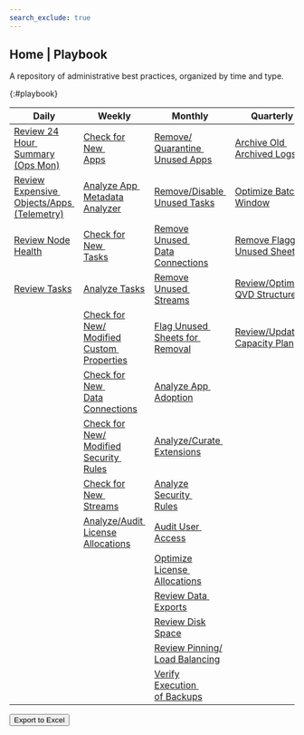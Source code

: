 ```yaml
---
search_exclude: true
---
```


## Home \| Playbook

A repository of administrative best practices, organized by time and type.

{:#playbook}

| Daily                                                                                             | Weekly                                                                                                             | Monthly                                                                                                              | Quarterly                                                                                               | Yearly                                                                                                      |
|---------------------------------------------------------------------------------------------------|--------------------------------------------------------------------------------------------------------------------|----------------------------------------------------------------------------------------------------------------------|---------------------------------------------------------------------------------------------------------|-------------------------------------------------------------------------------------------------------------|
| [Review 24 Hour&nbsp;<br>Summary (Ops Mon)](docs/system_spot_check/24_hour_summary.md)            | [Check for New&nbsp;<br>Apps](docs/asset_management/apps/check_new_apps.md)                                        | [Remove/<br>Quarantine&nbsp;<br>Unused Apps](docs/asset_management/apps/remove_quarantine_unused_apps.md)            | [Archive Old&nbsp;<br>Archived Logs](docs/backup_and_archiving/archive_old_archived_logs.md)            | [Plan Disaster&nbsp;<br>Recovery](docs/system_planning/plan_disaster_recovery.md)                           |
| [Review Expensive&nbsp;<br>Objects/Apps&nbsp;<br>(Telemetry)](docs/system_spot_check/telemetry.md)| [Analyze App&nbsp;<br>Metadata Analyzer](docs/asset_management/apps/analyze_app_metadata_analyzer.md)              | [Remove/Disable&nbsp;<br>Unused Tasks](docs/asset_management/tasks/remove_disable_unused_tasks.md)                   | [Optimize Batch&nbsp;<br>Window](docs/system_planning/optimize_batch_window.md)                         | [Plan/Review&nbsp;<br>Upgrade Strategy](docs/system_planning/plan_review_upgrade_strategy.md)               |
| [Review Node Health](docs/system_spot_check/nodes.md)                                             | [Check for New&nbsp;<br>Tasks](docs/asset_management/tasks/new_tasks.md)                                           | [Remove Unused&nbsp;<br>Data Connections](docs/asset_management/data_connections/remove_unused_data_connections.md)  | [Remove Flagged&nbsp;<br>Unused Sheets](docs/asset_management/apps/remove_unused_private_sheets.md)     | [Practice Recovery&nbsp;<br>Processes](docs/system_planning/practice_recovery_processes.md)                 |
| [Review Tasks](docs/system_spot_check/tasks.md)                                                   | [Analyze Tasks](docs/asset_management/tasks/analyze_tasks.md)                                                      | [Remove Unused&nbsp;<br>Streams](docs/asset_management/streams/remove_unused_streams.md)                             | [Review/Optimize&nbsp;<br>QVD Structures](docs/asset_management/qvds/review_optimize_qvd_structures.md) | [Review&nbsp;<br>Architecture/Scale&nbsp;<br>Plan](docs/system_planning/review_architecture_scale_plan.md)  |
|                                                                                                   | [Check for New/<br>Modified Custom&nbsp;<br>Properties](docs/asset_management/custom_properties.md)                | [Flag Unused&nbsp;<br>Sheets for&nbsp;<br>Removal](docs/asset_management/apps/notification_unused_sheets.md)         | [Review/Update&nbsp;<br>Capacity Plan](docs/system_planning/review_update_capacity_plan.md)             |                                                                                                             |
|                                                                                                   | [Check for New&nbsp;<br>Data Connections](docs/asset_management/data_connections/check_new_data_connections.md)    | [Analyze App&nbsp;<br>Adoption](docs/asset_management/apps/analyze_app_adoption.md)                                  |                                                                                                         |                                                                                                             |
|                                                                                                   | [Check for New/<br>Modified Security&nbsp;<br>Rules](docs/asset_management/security_rules/check_security_rules.md) | [Analyze/Curate&nbsp;<br>Extensions](docs/asset_management/analyze_curate_extensions.md)                             |                                                                                                         |                                                                                                             |
|                                                                                                   | [Check for New&nbsp;<br>Streams](docs/asset_management/streams/check_new_streams.md)                               | [Analyze Security&nbsp;<br>Rules](docs/asset_management/security_rules/analyze_security_rules.md)                    |                                                                                                         |                                                                                                             |
|                                                                                                   | [Analyze/Audit&nbsp;<br>License Allocations](docs/asset_management/license_allocations.md)                         | [Audit User&nbsp;<br>Access](docs/audit/audit_user_access.md)                                                        |                                                                                                         |                                                                                                             |
|                                                                                                   |                                                                                                                    | [Optimize License&nbsp;<br>Allocations](docs/licensing/optimize_license_allocations.md)                              |                                                                                                         |                                                                                                             |
|                                                                                                   |                                                                                                                    | [Review Data&nbsp;<br>Exports](docs/audit/review_data_exports.md)                                                    |                                                                                                         |                                                                                                             |
|                                                                                                   |                                                                                                                    | [Review Disk Space](docs/system_planning/review_disk_space.md)                                                       |                                                                                                         |                                                                                                             |
|                                                                                                   |                                                                                                                    | [Review Pinning/<br>Load Balancing](docs/asset_management/review_pinning_load_balancing.md)                          |                                                                                                         |                                                                                                             |
|                                                                                                   |                                                                                                                    | [Verify Execution&nbsp;<br>of Backups](docs/backup_and_archiving/verify_backup_execution.md)                         |                                                                                                         |                                                                                                             |

<button id="button-a" class="btn btn-primary" onclick="exportToExcel('playbook')">Export to Excel</button>
